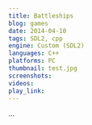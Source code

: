 ```yaml
---
title: Battleships
blog: games
date: 2014-04-10
tags: SDL2, cpp
engine: Custom (SDL2)
languages: C++
platforms: PC
thumbnail: test.jpg
screenshots:
videos:
play_link:
---
```

...
